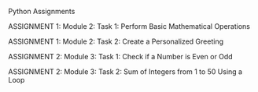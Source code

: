 Python Assignments

ASSIGNMENT 1: Module 2: Task 1:  Perform Basic Mathematical Operations

ASSIGNMENT 1: Module 2: Task 2: Create a Personalized Greeting

ASSIGNMENT 2: Module 3: Task 1: Check if a Number is Even or Odd

ASSIGNMENT 2: Module 3: Task 2: Sum of Integers from 1 to 50 Using a Loop